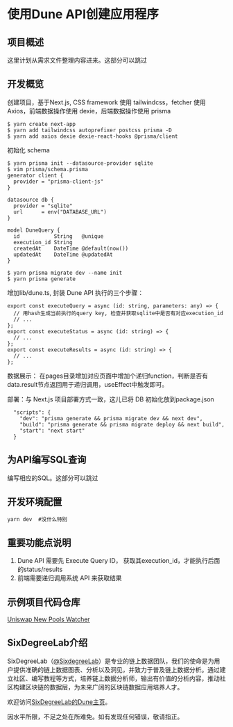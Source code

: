 # 使用Dune API创建应用程序

## 项目概述

这里计划从需求文件整理内容进来。这部分可以跳过

## 开发概览

创建项目，基于Next.js, CSS framework 使用 tailwindcss，fetcher 使用 Axios，前端数据操作使用 dexie，后端数据操作使用 prisma
```
$ yarn create next-app
$ yarn add tailwindcss autoprefixer postcss prisma -D
$ yarn add axios dexie dexie-react-hooks @prisma/client
```

初始化 schema
```
$ yarn prisma init --datasource-provider sqlite
$ vim prisma/schema.prisma
generator client {
  provider = "prisma-client-js"
}

datasource db {
  provider = "sqlite"
  url      = env("DATABASE_URL")
}

model DuneQuery {
  id           String   @unique
  execution_id String
  createdAt    DateTime @default(now())
  updatedAt    DateTime @updatedAt
}

$ yarn prisma migrate dev --name init
$ yarn prisma generate
```

增加lib/dune.ts, 封装 Dune API 执行的三个步骤：
```
export const executeQuery = async (id: string, parameters: any) => {
  // 用hash生成当前执行的query key, 检查并获取sqlite中是否有对应execution_id
  // ...
};
export const executeStatus = async (id: string) => {
  // ...
};
export const executeResults = async (id: string) => {
  // ...
};
```

数据展示： 在pages目录增加对应页面中增加个递归function，判断是否有data.result节点返回用于递归调用，useEffect中触发即可。

部署：与 Next.js 项目部署方式一致，这儿已将 DB 初始化放到package.json
```
  "scripts": {
    "dev": "prisma generate && prisma migrate dev && next dev",
    "build": "prisma generate && prisma migrate deploy && next build",
    "start": "next start"
  }
```

## 为API编写SQL查询

编写相应的SQL。这部分可以跳过

## 开发环境配置
```
yarn dev  #没什么特别
```


## 重要功能点说明

1. Dune API 需要先 Execute Query ID， 获取其execution_id，才能执行后面的status/results
2. 前端需要递归调用系统 API 来获取结果


## 示例项目代码仓库

[Uniswap New Pools Watcher](https://github.com/codingtalent/watcher)

## SixDegreeLab介绍

SixDegreeLab（[@SixdegreeLab](https://twitter.com/sixdegreelab)）是专业的链上数据团队，我们的使命是为用户提供准确的链上数据图表、分析以及洞见，并致力于普及链上数据分析。通过建立社区、编写教程等方式，培养链上数据分析师，输出有价值的分析内容，推动社区构建区块链的数据层，为未来广阔的区块链数据应用培养人才。

欢迎访问[SixDegreeLab的Dune主页](https://dune.com/sixdegree)。

因水平所限，不足之处在所难免。如有发现任何错误，敬请指正。
